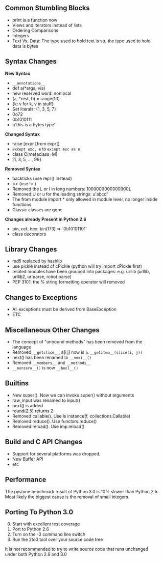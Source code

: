 Common Stumbling Blocks
-------------------------

- print is a function now
- Views and iterators instead of lists
- Ordering Comparisons
- Integers
- Text Vs. Data: The type used to hold text is str, the type used to hold data is bytes

Syntax Changes
--------------

**New Syntax**

- `__annotations__`
- def a(*args, via)
- new reserved word: nonlocal
- (a, *rest, b) = range(10)
- {k: v for k, v in stuff}
- Set literals: {1, 3, 5, 7}
- 0o72
- 0b1010111
- b'this is a bytes type'

**Changed Syntax**

- raise [expr [from expr]]
- `except exc, e` to `except exc as e`
- class C(metaclass=M)
- [1, 3, 5, …, 99]

**Removed Syntax**

- backticks (use repr() instead)
- <> (use != )
- Removed the L or l in long numbers: 1000000000000000L
- Removed U or u for the leading strings: u'abcd'
- The from module import * only allowed in module level, no longer inside functions
- Classic classes are gone

**Changes already Present in Python 2.6**

- bin, oct, hex: bin(173) => '0b10101101'
- class decorators

Library Changes
-------------------

- md5 replaced by hashlib
- use pickle instead of cPickle (python will try import cPickle first)
- related modules have been grouped into packages: e.g. urllib (urllib, urllib2, urlparse, robot parse)
- PEP 3101: the % string formatting operator will removed

Changes to Exceptions
-------------------------

- All exceptions must be derived from BaseException
- ETC

Miscellaneous Other Changes
---------------------------------

- The concept of "unbound methods" has been removed from the language
- Removed `__getslice__`, a[i:j] now is `a.__getitem__(slice(i, j))`
- next() has been renamed to `__next__()`
- Removed `__members__` and `__methods__`
- `__nonzero__()` is now `__bool__()`

Builtins
----------

- New super(). Now we can invoke super() without arguments
- raw_input was renamed to input()
- next() is added
- round(2.5) returns 2
- Removed callable(). Use is instance(f, collections.Callable)
- Removed reduce(). Use functors.reduce()
- Removed reload(). Use imp.reload()


Build and C API Changes
---------------------------

- Support for several platforms was dropped.
- New Buffer API
- etc


Performance
---------------

The pystone benchmark result of Python 3.0 is 10% slower than Python 2.5. Most likely the biggest cause is the removal of small integers.

Porting To Python 3.0
------------------------

0. Start with excellent test coverage
1. Port to Python 2.6
2. Turn on the -3 command line switch
3. Run the 2to3 tool over your source code tree

It is not recommended to try to write source code that runs unchanged under both Python 2.6 and 3.0
